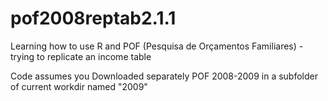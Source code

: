 # pof2008reptab2.1.1
Learning how to use R and POF (Pesquisa de Orçamentos Familiares) - trying to replicate an income table

Code assumes you Downloaded separately POF 2008-2009 in a subfolder of current workdir named "2009"
